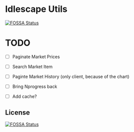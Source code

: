 # Idlescape Utils
[![FOSSA Status](https://app.fossa.com/api/projects/git%2Bgithub.com%2Fedusig%2Fidlescape-utils.svg?type=shield)](https://app.fossa.com/projects/git%2Bgithub.com%2Fedusig%2Fidlescape-utils?ref=badge_shield)


# TODO

- [ ] Paginate Market Prices
- [ ] Search Market Item
- [ ] Paginte Market History (only client, because of the chart)
- [ ] Bring Nprogress back
- [ ] Add cache?


## License
[![FOSSA Status](https://app.fossa.com/api/projects/git%2Bgithub.com%2Fedusig%2Fidlescape-utils.svg?type=large)](https://app.fossa.com/projects/git%2Bgithub.com%2Fedusig%2Fidlescape-utils?ref=badge_large)